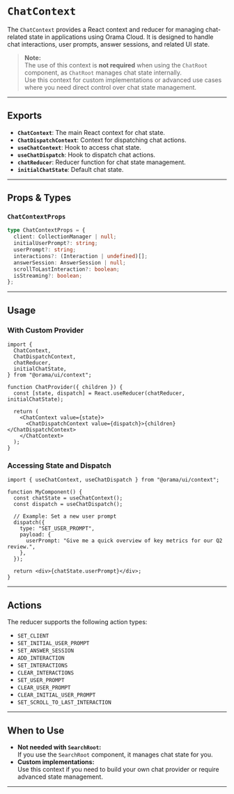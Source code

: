 # `ChatContext`

The `ChatContext` provides a React context and reducer for managing chat-related state in applications using Orama Cloud. It is designed to handle chat interactions, user prompts, answer sessions, and related UI state.

> **Note:**  
> The use of this context is **not required** when using the `ChatRoot` component, as `ChatRoot` manages chat state internally.  
> Use this context for custom implementations or advanced use cases where you need direct control over chat state management.

---

## Exports

- **`ChatContext`**: The main React context for chat state.
- **`ChatDispatchContext`**: Context for dispatching chat actions.
- **`useChatContext`**: Hook to access chat state.
- **`useChatDispatch`**: Hook to dispatch chat actions.
- **`chatReducer`**: Reducer function for chat state management.
- **`initialChatState`**: Default chat state.

---

## Props & Types

### `ChatContextProps`

```ts
type ChatContextProps = {
  client: CollectionManager | null;
  initialUserPrompt?: string;
  userPrompt?: string;
  interactions?: (Interaction | undefined)[];
  answerSession: AnswerSession | null;
  scrollToLastInteraction?: boolean;
  isStreaming?: boolean;
};
```

---

## Usage

### With Custom Provider

```tsx
import {
  ChatContext,
  ChatDispatchContext,
  chatReducer,
  initialChatState,
} from "@orama/ui/context";

function ChatProvider({ children }) {
  const [state, dispatch] = React.useReducer(chatReducer, initialChatState);

  return (
    <ChatContext value={state}>
      <ChatDispatchContext value={dispatch}>{children}</ChatDispatchContext>
    </ChatContext>
  );
}
```

### Accessing State and Dispatch

```tsx
import { useChatContext, useChatDispatch } from "@orama/ui/context";

function MyComponent() {
  const chatState = useChatContext();
  const dispatch = useChatDispatch();

  // Example: Set a new user prompt
  dispatch({
    type: "SET_USER_PROMPT",
    payload: {
      userPrompt: "Give me a quick overview of key metrics for our Q2 review.",
    },
  });

  return <div>{chatState.userPrompt}</div>;
}
```

---

## Actions

The reducer supports the following action types:

- `SET_CLIENT`
- `SET_INITIAL_USER_PROMPT`
- `SET_ANSWER_SESSION`
- `ADD_INTERACTION`
- `SET_INTERACTIONS`
- `CLEAR_INTERACTIONS`
- `SET_USER_PROMPT`
- `CLEAR_USER_PROMPT`
- `CLEAR_INITIAL_USER_PROMPT`
- `SET_SCROLL_TO_LAST_INTERACTION`

---

## When to Use

- **Not needed with `SearchRoot`:**  
  If you use the `SearchRoot` component, it manages chat state for you.
- **Custom implementations:**  
  Use this context if you need to build your own chat provider or require advanced state management.

---
